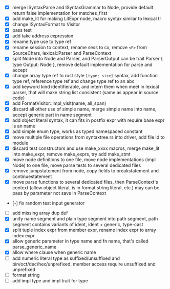 
- [x] merge ISyntaxParse and ISyntaxGrammar to Node, provide default return false implementation for matches_first
- [x] add make_lit for making LitExpr node, macro syntax similar to lexical t!
- [x] change ISyntaxFormat to Visitor
- [x] pass test
- [x] add take address expression
- [x] rename type use to type ref
- [x] rename session to context, rename sess to cx, remove `<F>` from SourceChars, lexical::Parser and ParseContext
- [x] split Node into Node and Parser, and ParserOutput can be trait Parser { type Output: Node }, remove default implementation for parse and accept
- [x] change array type ref to rust style `[type; size]` syntax, add function type ref, reference type ref and change type ref to an abc
- [x] add keyword kind identifierable, and intern them when meet in lexical parser, that will make string list consistent (same as appear in source code)
- [x] add FormatVisitor::impl_visit(name, all_span)
- [x] discard all other use of simple name, merge simple name into name, accept generic part in name segment
- [x] add object literal syntax, it can fits in postfix expr with require base expr is an name
- [x] add simple enum type, works as typed namespaced constant
- [x] move multiple file operations from syntaxtree.rs into driver, add file id to module
- [x] discard test constructors and use make_xxxx macros, merge make_lit into make_expr, remove make_exprs, try add make_stmt
- [x] move node definitions to one file, move node implementations (impl Node) to one file, move parse tests to several dedicated files
- [x] remove jumpstatement from node, copy fields to breakstatement and continuestatement
- [x] move parse functions to several dedicated files, then ParseContext's context (allow object literal, is in format string literal, etc.) may can be pass by parameter not save in ParseContext
- [-] fix random test input generator
- [ ] add missing array dup def
- [x] unify name segment and plain type segment into path segment, path segment contains variants of ident, ident + generic, type-cast
- [x] split tuple index expr from member expr, rename index expr to array index expr
- [x] allow generic parameter in type name and fn name, that's called parse_generic_name
- [x] allow where clause when generic name
- [ ] add numeric literal type as suffixed/unsuffixed and bin/oct/dec/hex/unprefixed, member access require unsuffixed and unprefixed
- [ ] format string
- [ ] add impl type and impl trait for type
